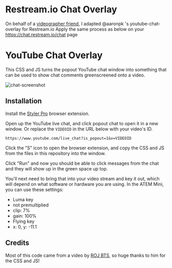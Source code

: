 Restream.io Chat Overlay
==========================

On behalf of a [videographer friend](https://techincaraibes.fr), I adapted @aaronpk 's youtube-chat-overlay for Restream.io
Apply the same process as below on your https://chat.restream.io/chat page 


YouTube Chat Overlay
====================

This CSS and JS turns the popout YouTube chat window into something that can be used to show chat comments greenscreened onto a video.

![chat-screenshot](chat-screenshot.jpg)

## Installation

Install the [Styler Pro](https://chrome.google.com/webstore/detail/styler-pro/hbhkfnpodhdcaophahpkiflechaoddoi?hl=en) browser extension.

Open up the YouTube live chat, and click popout chat to open it in a new window. Or replace the `VIDEOID` in the URL below with your video's ID.

`https://www.youtube.com/live_chat?is_popout=1&v=VIDEOID`

Click the "S" icon to open the browser extension, and copy the CSS and JS from the files in this repository into the window.

Click "Run" and now you should be able to click messages from the chat and they will show up in the green space up top.

You'll next need to bring that into your video stream and key it out, which will depend on what software or hardware you are using. In the ATEM Mini, you can use these settings: 

* Luma key
* not premultiplied
* clip: 7%
* gain: 100%
* Flying key
* x: 0, y: -11.1


## Credits

Most of this code came from a video by [ROJ BTS](https://www.youtube.com/watch?v=NHy9D4ClTvc), so huge thanks to him for the CSS and JS!

